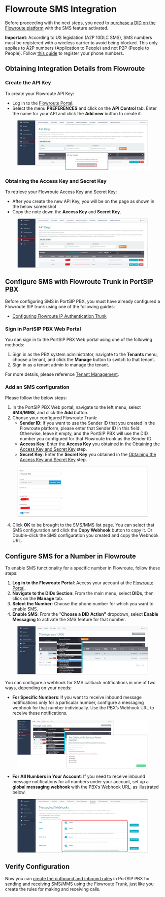 # Flowroute SMS Integration

Before proceeding with the next steps, you need to [purchase a DID on the Flowroute platform](purchase-a-did-on-flowroute-platform.md) with the SMS feature activated.

**Important**: According to US legislation (A2P 10DLC SMS), SMS numbers must be registered with a wireless carrier to avoid being blocked. This only applies to A2P numbers (Application to People) and not P2P (People to People). Follow [this guide](https://support.flowroute.com/265034-Messaging-Guidelines---10DLC-Carrier-Fees-and-Registration) to register your phone numbers.

## Obtaining Integration Details from Flowroute

### Create the API Key

To create your Flowroute API Key:

* Log in to the [Flowroute Portal](https://manage.flowroute.com/).
* Select the menu **PREFERENCES** and click on the **API Control** tab. Enter the name for your API and click the **Add new** button to create it.



<figure><img src="../../../.gitbook/assets/flowroute_trunk_2.png" alt=""><figcaption></figcaption></figure>

### Obtaining the Access Key and Secret Key

To retrieve your Flowroute Access Key and Secret Key:

* After you create the new API Key, you will be on the page as shown in the below screenshot
* Copy the note down the **Access Key** and **Secret Key**.

<figure><img src="../../../.gitbook/assets/flowroute_trunk_4.png" alt=""><figcaption></figcaption></figure>

## Configure SMS with Flowroute Trunk in PortSIP PBX

Before configuring SMS in PortSIP PBX, you must have already configured a Flowroute SIP trunk using one of the following guides:

* [Configuring Flowroute IP Authentication Trunk](configuring-flowroute-ip-authentication-trunk.md)

### Sign in PortSIP PBX Web Portal

You can sign in to the PortSIP PBX Web portal using one of the following methods:

1. Sign in as the PBX system administrator, navigate to the **Tenants** menu, choose a tenant, and click the **Manage** button to switch to that tenant.
2. Sign in as a tenant admin to manage the tenant.

For more details, please reference [Tenant Management](../../portsip-pbx-administration-guide/3-tenant-management/).

### Add an SMS configuration

Please follow the below steps:

1. In the PortSIP PBX Web portal, navigate to the left menu, select **SMS/MMS**, and click the **Add** button.&#x20;
2. Choose your configured Flowroute Trunk:
   * **Sender ID**: If you want to use the Sender ID that you created in the Flowroute platform, please enter that Sender ID in this field. Otherwise, leave it empty, and the PortSIP PBX will use the DID number you configured for that Flowroute trunk as the Sender ID.
   * **Access Key**: Enter the **Access Key** you obtained in the [Obtaining the Access Key and Secret Key](flowroute-sms-integration.md#id-2.-obtaining-the-access-key-and-secret-key) step.
   * **Secret Key**: Enter the **Secret Key** you obtained in the [Obtaining the Access Key and Secret Key](flowroute-sms-integration.md#id-2.-obtaining-the-access-key-and-secret-key) step.

<figure><img src="../../../.gitbook/assets/flowroute_trunk_6.png" alt=""><figcaption></figcaption></figure>

4. Click **OK** to be brought to the SMS/MMS list page. You can select that SMS configuration and click the **Copy Webhook** button to copy it. Or Double-click the SMS configuration you created and copy the Webhook URL.

## Configure SMS for a Number in Flowroute

To enable SMS functionality for a specific number in Flowroute, follow these steps:

1. **Log in to the Flowroute Portal**: Access your account at the [Flowroute Portal](https://manage.flowroute.com/).
2. **Navigate to the DIDs Section**: From the main menu, select **DIDs**, then click on the **Manage** tab.
3. **Select the Number**: Choose the phone number for which you want to enable SMS.
4. **Enable SMS**: From the "**Choose a DID Action"** dropdown, select **Enable Messaging** to activate the SMS feature for that number.

<figure><img src="../../../.gitbook/assets/flowroute_trunk_3.png" alt=""><figcaption></figcaption></figure>

You can configure a webhook for SMS callback notifications in one of two ways, depending on your needs:

* **For Specific Numbers**: If you want to receive inbound message notifications only for a particular number, configure a messaging webhook for that number individually. Use the PBX’s Webhook URL to receive these notifications.

<figure><img src="../../../.gitbook/assets/flowroute_trunk_5.png" alt=""><figcaption></figcaption></figure>

* **For All Numbers in Your Account**: If you need to receive inbound message notifications for all numbers under your account, set up a **global messaging webhook** with the PBX’s Webhook URL, as illustrated below.

<figure><img src="../../../.gitbook/assets/flowroute_trunk_1.png" alt=""><figcaption></figcaption></figure>

## Verify Configuration

Now you can [create the outbound and inbound rules](../wavix-sip-trunk/configuring-outbound-and-inbound-calls.md) in PortSIP PBX for sending and receiving SMS/MMS using the Flowroute Trunk, just like you create the rules for making and receiving calls.

